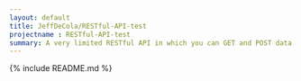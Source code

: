 ```yaml
---
layout: default
title: JeffDeCola/RESTful-API-test
projectname : RESTful-API-test
summary: A very limited RESTful API in which you can GET and POST data from a database via a CLI http client
---
```


{% include README.md %}
